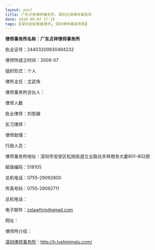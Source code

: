 ```yaml
---
layout: post
title: 广东贞祥律师事务所，深圳贞祥律师事务所
date: 2010-09-07 17:19
tags: [深圳宝安离婚律师, 深圳律师事务所网]
---
```

<strong>律师事务所名称：广东贞祥律师事务所</strong>

执业证号：24403200930494232

律师所成立时间：2009-07

组织形式：个人

律所主任：尤武伟

律师事务所合伙人：

律师人数

执业律师：刘思越

实习律师：

律师助理：

行政人员：

律师事务所地址：深圳市宝安区松岗街道立业路兆丰祥商务大厦801-802房

邮政编码：518105

总机电话：0755-29092800

传真号码：0755-29092711

总机电话：

电子邮件：zxlawfirm@gmail.com

网址：

律师所介绍：


<a href="http://h.lvshiminglu.com/">深圳律师事务所</a>：<a href="http://h.lvshiminglu.com/">http://h.lvshiminglu.com/</a>

